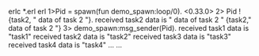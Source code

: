 
erlc *.erl
erl
1>Pid = spawn(fun demo_spawn:loop/0).
<0.33.0>
2> Pid ! {task2, " data of task 2 "}.
received task2 data is " data of task 2 "
{task2," data of task 2 "}
3> demo_spawn:msg_sender(Pid).
received task1 data is "task1"
received task2 data is "task2"
received task3 data is "task3"
received task4 data is "task4"
...
...

